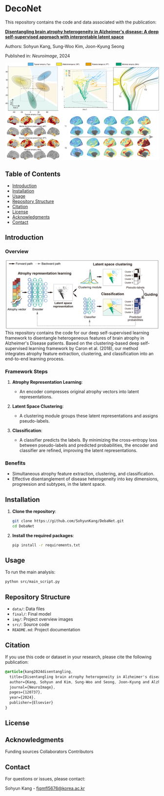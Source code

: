 # DecoNet

This repository contains the code and data associated with the publication:

**[Disentangling brain atrophy heterogeneity in Alzheimer's disease: A deep self-supervised approach with interpretable latent space](https://doi.org/10.1016/j.neuroimage.2024.120737)**

Authors: Sohyun Kang, Sung-Woo Kim, Joon-Kyung Seong

Published in: *Neuroimage*, 2024

![Framework Architecture](img/thumbnail.png)

## Table of Contents

- [Introduction](#introduction)
- [Installation](#installation)
- [Usage](#usage)
- [Repository Structure](#repository-structure)
- [Citation](#citation)
- [License](#license)
- [Acknowledgments](#acknowledgments)
- [Contact](#contact)

## Introduction

### Overview
![Framework Architecture](img/img_architecture.png)
This repository contains the code for our deep self-supervised learning framework to disentangle heterogeneous features of brain atrophy in Alzheimer's Disease patients. Based on the clustering-based deep self-supervised learning framework by Caron et al. (2018), our method integrates atrophy feature extraction, clustering, and classification into an end-to-end learning process.

### Framework Steps

1. **Atrophy Representation Learning**:
   - An encoder compresses original atrophy vectors into latent representations.

2. **Latent Space Clustering**:
   - A clustering module groups these latent representations and assigns pseudo-labels.

3. **Classification**:
   - A classifier predicts the labels. By minimizing the cross-entropy loss between pseudo-labels and predicted probabilities, the encoder and classifier are refined, improving the latent representations.

### Benefits

- Simultaneous atrophy feature extraction, clustering, and classification.
- Effective disentanglement of disease heterogeneity into key dimensions, progreesion and subtypes, in the latent space.

## Installation

1. **Clone the repository**:

    ```bash
    git clone https://github.com/SohyunKang/DebaNet.git
    cd DebaNet
    ```

2. **Install the required packages**:

    ```bash
    pip install -r requirements.txt
    ```

## Usage

To run the main analysis:

```bash
python src/main_script.py
```

## Repository Structure
- `data/`: Data files
- `final/`: Final model
- `img/`: Project overview images
- `src/`: Source code
- `README.md`: Project documentation

## Citation
If you use this code or dataset in your research, please cite the following publication:

```scss
@article{kang2024disentangling,
  title={Disentangling brain atrophy heterogeneity in Alzheimer's disease: a deep self-supervised approach with interpretable latent space},
  author={Kang, Sohyun and Kim, Sung-Woo and Seong, Joon-Kyung and Alzheimer's Disease Neuroimaging Initiative and others},
  journal={NeuroImage},
  pages={120737},
  year={2024},
  publisher={Elsevier}
}
```

## License


## Acknowledgments
Funding sources
Collaborators
Contributors

## Contact
For questions or issues, please contact:

Sohyun Kang - fjqmfl5676@korea.ac.kr
